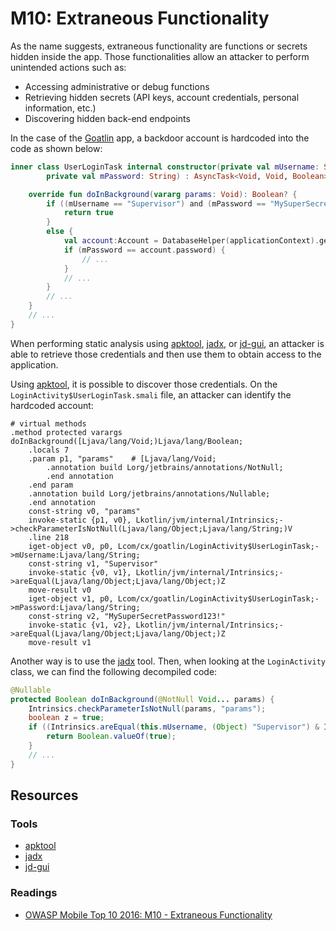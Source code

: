 M10: Extraneous Functionality
=============================

As the name suggests, extraneous functionality are functions or secrets hidden
inside the app. Those functionalities allow an attacker to perform unintended
actions such as:

* Accessing administrative or debug functions
* Retrieving hidden secrets (API keys, account credentials, personal
  information, etc.)
* Discovering hidden back-end endpoints

In the case of the [Goatlin][0] app, a backdoor account is hardcoded into the
code as shown below:

```kotlin
inner class UserLoginTask internal constructor(private val mUsername: String,
        private val mPassword: String) : AsyncTask<Void, Void, Boolean>() {

    override fun doInBackground(vararg params: Void): Boolean? {
        if ((mUsername == "Supervisor") and (mPassword == "MySuperSecretPassword123!")){
            return true
        }
        else {
            val account:Account = DatabaseHelper(applicationContext).getAccount(mUsername)
            if (mPassword == account.password) {
                // ...
            }
            // ...
        }
        // ...
    }
    // ...
}
```

When performing static analysis using [apktool][1], [jadx][2], or [jd-gui][3],
an attacker is able to retrieve those credentials and then use them to obtain
access to the application.

Using [apktool][1], it is possible to discover those credentials. On the
`LoginActivity$UserLoginTask.smali` file, an attacker can identify the hardcoded
account:

```
# virtual methods
.method protected varargs doInBackground([Ljava/lang/Void;)Ljava/lang/Boolean;
    .locals 7
    .param p1, "params"    # [Ljava/lang/Void;
        .annotation build Lorg/jetbrains/annotations/NotNull;
        .end annotation
    .end param
    .annotation build Lorg/jetbrains/annotations/Nullable;
    .end annotation
    const-string v0, "params"
    invoke-static {p1, v0}, Lkotlin/jvm/internal/Intrinsics;->checkParameterIsNotNull(Ljava/lang/Object;Ljava/lang/String;)V
    .line 218
    iget-object v0, p0, Lcom/cx/goatlin/LoginActivity$UserLoginTask;->mUsername:Ljava/lang/String;
    const-string v1, "Supervisor"
    invoke-static {v0, v1}, Lkotlin/jvm/internal/Intrinsics;->areEqual(Ljava/lang/Object;Ljava/lang/Object;)Z
    move-result v0
    iget-object v1, p0, Lcom/cx/goatlin/LoginActivity$UserLoginTask;->mPassword:Ljava/lang/String;
    const-string v2, "MySuperSecretPassword123!"
    invoke-static {v1, v2}, Lkotlin/jvm/internal/Intrinsics;->areEqual(Ljava/lang/Object;Ljava/lang/Object;)Z
    move-result v1
```

Another way is to use the [jadx][2] tool. Then, when looking at the
`LoginActivity` class, we can find the following decompiled code:

```java
@Nullable
protected Boolean doInBackground(@NotNull Void... params) {
    Intrinsics.checkParameterIsNotNull(params, "params");
    boolean z = true;
    if ((Intrinsics.areEqual(this.mUsername, (Object) "Supervisor") & Intrinsics.areEqual(this.mPassword, (Object) "MySuperSecretPassword123!")) != 0) {
        return Boolean.valueOf(true);
    }
    // ...
}
```

## Resources

### Tools

* [apktool][1]
* [jadx][2]
* [jd-gui][3]

### Readings

* [OWASP Mobile Top 10 2016: M10 - Extraneous Functionality][4]

[0]: https://github.com/Checkmarx/Goatlin
[1]: https://github.com/skylot/jadx
[2]: http://jd.benow.ca/
[3]: https://ibotpeaches.github.io/Apktool/
[4]: https://www.owasp.org/index.php/Mobile_Top_10_2016-M10-Extraneous_Functionality
